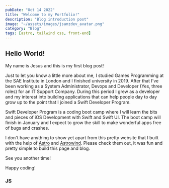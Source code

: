 ```yaml
---
pubDate: "Oct 14 2022"
title: "Welcome to my Portfolio!"
description: "Blog introduction post"
image: "~/assets/images/jsanzdev_avatar.png"
category: "Blog"
tags: [astro, tailwind css, front-end]
---
```


## Hello World!

My name is Jesus and this is my first blog post!

Just to let you know a little more about me, I studied Games Programming at the SAE Institute in London and I finished university in 2019. After that I've been working as a System Administrator, Devops and Developer (Yes, three roles) for an IT Support Company. During this period I grew as a developer and my interest into building applications that can help people day to day grow up to the point that I joined a Swift Developer Program.

Swift Developer Program is a coding boot camp where I will learn the bits and pieces of iOS Development with Swift and Swift UI. The boot camp will finish in January and I expect to grow the skill to make wonderful apps free of bugs and crashes.

I don't have anything to show yet apart from this pretty website that I built with the help of [Astro](https://astro.build/) and [Astrowind](https://astrowind.vercel.app/). Please check them out, it was fun and pretty simple to build this page and blog.

See you another time!

Happy coding!

### JS